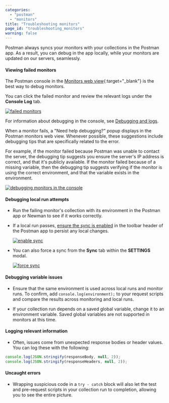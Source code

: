 ```yaml
---
categories:
  - "postman"
  - "monitors"
title: "Troubleshooting monitors"
page_id: "troubleshooting_monitors"
warning: false
---
```


Postman always syncs your monitors with your collections in the Postman app. As a result, you can debug in the app locally, while your monitors are updated on our servers, seamlessly. 

#### Viewing failed monitors

The Postman console in the [Monitors web view](https://monitor.getpostman.com){:target="_blank"} is the best way to debug monitors. 

You can click the failed monitor and review the relevant logs under the **Console Log** tab. 

[![failed monitors](https://s3.amazonaws.com/postman-static-getpostman-com/postman-docs/monitor-failed.png)](https://s3.amazonaws.com/postman-static-getpostman-com/postman-docs/monitor-failed.png)

For information about debugging in the console, see [Debugging and logs](/docs/postman/sending_api_requests/debugging_and_logs).

When a monitor fails, a "Need help debugging?" popup displays in the Postman monitors web view. Whenever possible, these suggestions include debugging tips that are specifically related to the error. 

For example, if the monitor failed because Postman was unable to contact the server, the debugging tip suggests you ensure the server's IP address is correct, and that it's publicly available.  If the monitor failed because of a missing variable, then the debugging tip suggests verifying if the monitor is using the correct environment, and that the variable exists in the environment.

[![debugging monitors in the console](https://s3.amazonaws.com/postman-static-getpostman-com/postman-docs/monitoring-debugging.png)](https://s3.amazonaws.com/postman-static-getpostman-com/postman-docs/monitoring-debugging.png)


#### Debugging local run attempts

*   Run the failing monitor's collection with its environment in the Postman app or Newman to see if it works correctly.
*   If a local run passes, [ensure the sync is enabled](/docs/postman/launching_postman/syncing) in the toolbar header of the Postman app to persist any local changes.  
    
    [![enable sync](https://s3.amazonaws.com/postman-static-getpostman-com/postman-docs/59046115.png)](https://s3.amazonaws.com/postman-static-getpostman-com/postman-docs/59046115.png)
    
*   You can also force a sync from the **Sync** tab within the **SETTINGS** modal.  
    
    [![force sync](https://s3.amazonaws.com/postman-static-getpostman-com/postman-docs/59046046.png)](https://s3.amazonaws.com/postman-static-getpostman-com/postman-docs/59046046.png)

#### Debugging variable issues

*   Ensure that the same environment is used across local runs and monitor runs. To confirm, add ``console.log(environment);`` to your request scripts and compare the results across monitoring and local runs.

*   If your collection run depends on a saved global variable, change it to an environment variable. Saved global variables are not supported in monitors at this time.

#### Logging relevant information

*   Often, issues come from unexpected response bodies or header values. You can log these with the following:

```js
console.log(JSON.stringify(responseBody, null, 2));
console.log(JSON.stringify(responseHeaders, null, 2));
```


#### Uncaught errors

*   Wrapping suspicious code in a ``try - catch`` block will also let the test and pre-request scripts in your collection run to completion, allowing you to see the entire picture.
